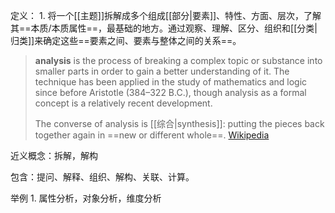 定义：
	1. 将一个[[主题]]拆解成多个组成[[部分|要素]]、特性、方面、层次，了解其==本质/本质属性==，最基础的地方。通过观察、理解、区分、组织和[[分类|归类]]来确定这些==要素之间、要素与整体之间的关系==。


> **analysis** is the process of breaking a complex topic or substance into smaller parts in order to gain a better understanding of it. The technique has been applied in the study of mathematics and logic since before Aristotle (384–322 B.C.), though analysis as a formal concept is a relatively recent development.
> 
> The converse of analysis is [[综合|synthesis]]: putting the pieces back together again in ==new or different whole==.
> [Wikipedia](https://en.wikipedia.org/wiki/Analysis)

近义概念：拆解，解构

包含：提问、解释、组织、解构、关联、计算。

举例
	1. 属性分析，对象分析，维度分析